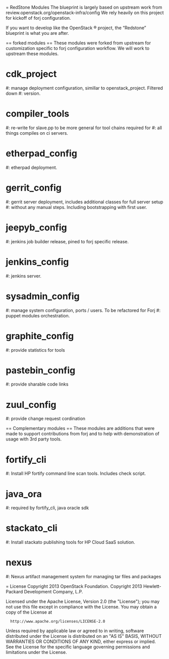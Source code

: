 = RedStone Modules
The blueprint is largely based on upstream work from review.openstack.org/openstack-infra/config
We rely heavily on this project for kickoff of forj configuration.

If you want to develop like the OpenStack ® project, the “Redstone” blueprint is what you are after.

== forked modules ==
These modules were forked from upstream for customization specific to forj
configuration workflow.  We will work to upstream these modules.

# cdk_project
#: manage deployment configuration, simillar to openstack_project.  Filtered down
#: version.
# compiler_tools
#: re-write for slave.pp to be more general for tool chains required for 
#: all things compiles on ci servers.
# etherpad_config
#: etherpad deployment.
# gerrit_config
#: gerrit server deployment, includes additional classes for full server setup
#: without any manual steps.  Including bootstrapping with first user.
# jeepyb_config
#: jenkins job builder release, pined to forj specific release.
# jenkins_config
#: jenkins server.
# sysadmin_config
#: manage system configuration, ports / users.  To be refactored for Forj
#: puppet modules orchestration.
# graphite_config
#: provide statistics for tools
# pastebin_config
#: provide sharable code links 
# zuul_config
#: provide change request cordination

== Complementary modules ==
These modules are additions that were made to support contributions from 
forj and to help with demonstration of usage with 3rd party tools.
 
# fortify_cli
#: Install HP fortify command line scan tools.  Includes check script.
# java_ora
#: required by fortify_cli, java oracle sdk
# stackato_cli
#: Install stackato publishing tools for HP Cloud SaaS solution.
# nexus
#: Nexus artifact management system for managing tar files and packages

= License
 Copyright 2013 OpenStack Foundation.
 Copyright 2013 Hewlett-Packard Development Company, L.P.

 Licensed under the Apache License, Version 2.0 (the "License"); you may
 not use this file except in compliance with the License. You may obtain
 a copy of the License at

      http://www.apache.org/licenses/LICENSE-2.0

 Unless required by applicable law or agreed to in writing, software
 distributed under the License is distributed on an "AS IS" BASIS, WITHOUT
 WARRANTIES OR CONDITIONS OF ANY KIND, either express or implied. See the
 License for the specific language governing permissions and limitations
 under the License.
